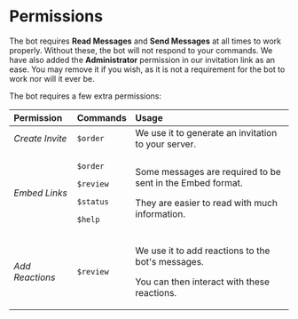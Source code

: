 # Permissions

The bot requires **Read Messages** and **Send Messages** at all times to work properly. Without these, the bot will not respond to your commands. We have also added the **Administrator** permission in our invitation link as an ease. You may remove it if you wish, as it is not a requirement for the bot to work nor will it ever be.  
  
The bot requires a few extra permissions:

<table>
  <thead>
    <tr>
      <th style="text-align:left">Permission</th>
      <th style="text-align:left">Commands</th>
      <th style="text-align:left">Usage</th>
    </tr>
  </thead>
  <tbody>
    <tr>
      <td style="text-align:left"><em>Create Invite</em>
      </td>
      <td style="text-align:left"><code>$order</code>
      </td>
      <td style="text-align:left">We use it to generate an invitation to your server.</td>
    </tr>
    <tr>
      <td style="text-align:left"><em>Embed Links</em>
      </td>
      <td style="text-align:left">
        <p><code>$order</code>
        </p>
        <p><code>$review</code>
        </p>
        <p><code>$status</code>
        </p>
        <p><code>$help</code>
        </p>
      </td>
      <td style="text-align:left">
        <p>Some messages are required to be sent in the Embed format.</p>
        <p>They are easier to read with much information.</p>
      </td>
    </tr>
    <tr>
      <td style="text-align:left"><em>Add Reactions</em>
      </td>
      <td style="text-align:left"><code>$review</code>
      </td>
      <td style="text-align:left">
        <p>We use it to add reactions to the bot&apos;s messages.</p>
        <p>You can then interact with these reactions.</p>
      </td>
    </tr>
  </tbody>
</table>




